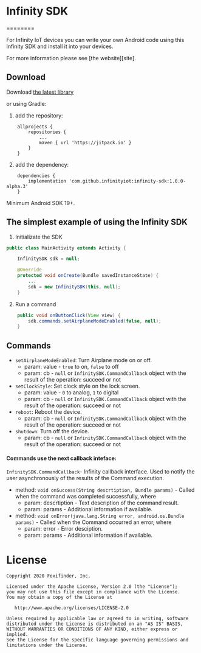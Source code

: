 # Infinity SDK
========

For Infinity IoT devices you can write your own Android code using this Infinity SDK and install it into your devices. 

For more information please see [the website][site].


Download
--------

Download [the latest library][link]

or using Gradle:
1. add the repository:
```GDL
    allprojects {
		repositories {
			...
			maven { url 'https://jitpack.io' }
		}
	}
``` 
2. add the dependency:
```
    dependencies {
	    implementation 'com.github.infinityiot:infinity-sdk:1.0.0-alpha.3'
	}
```

Minimum Android SDK 19+.

The simplest example of using the Infinity SDK
--------
1. Initializate the SDK
```java
public class MainActivity extends Activity {

    InfinitySDK sdk = null;

    @Override
    protected void onCreate(Bundle savedInstanceState) {
        ...
        sdk = new InfinitySDK(this, null);
    }
```
2. Run a command
```java
    public void onButtonClick(View view) {
        sdk.commands.setAirplaneModeEnabled(false, null);
    }
```
Commands
-------
* `setAirplaneModeEnabled`: Turn Airplane mode on or off.  
     * param: value - `true` to on, `false` to off
     * param: cb - `null` or `InfinitySDK.CommandCallback` object with the result of the operation: succeed or not
* `setClockStyle`: Set clock style on the lock screen.  
     * param: value - `0` to analog, `1` to digital
     * param: cb - `null` or `InfinitySDK.CommandCallback` object with the result of the operation: succeed or not
* `reboot`: Reboot the device.  
     * param: cb - `null` or `InfinitySDK.CommandCallback` object with the result of the operation: succeed or not   
* `shutdown`: Turn off the device.  
     * param: cb - `null` or `InfinitySDK.CommandCallback` object with the result of the operation: succeed or not 
     
#### Commands use the next callback inteface:

`InfinitySDK.CommandCallback`- Infinity callback interface. Used to notify the user asynchronously of the results of the   Command execution. 
* method: `void onSuccess(String descrtiption, Bundle params)` - Called when the command was completed successfully, where
	* param: descrtiption - Text description of the command result.
	* param: params - Additional information if available.
* method: `void onError(java.lang.String error, android.os.Bundle params)` - Called when the Command occurred an error, where
	* param: error - Error desciption.
	* param: params - Additional information if available.
	
License
=======

    Copyright 2020 Foxifinder, Inc.

    Licensed under the Apache License, Version 2.0 (the "License");
    you may not use this file except in compliance with the License.
    You may obtain a copy of the License at

       http://www.apache.org/licenses/LICENSE-2.0

    Unless required by applicable law or agreed to in writing, software
    distributed under the License is distributed on an "AS IS" BASIS,
    WITHOUT WARRANTIES OR CONDITIONS OF ANY KIND, either express or implied.
    See the License for the specific language governing permissions and
    limitations under the License.


 [side]: https://www.infinityiot.org/
 [link]: https://notdefined.yet
